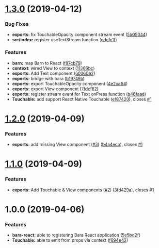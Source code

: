 # [1.3.0](https://github.com/barajs/bara-react/compare/v1.2.0...v1.3.0) (2019-04-12)


### Bug Fixes

* **exports:** fix TouchableOpacity component stream event ([5b05344](https://github.com/barajs/bara-react/commit/5b05344))
* **src/index:** register useTextStream function ([cdcfc1f](https://github.com/barajs/bara-react/commit/cdcfc1f))


### Features

* **barn:** map Barn to React ([f87cb79](https://github.com/barajs/bara-react/commit/f87cb79))
* **context:** wired View to context ([11366bc](https://github.com/barajs/bara-react/commit/11366bc))
* **exports:** Add Text component ([60060a2](https://github.com/barajs/bara-react/commit/60060a2))
* **exports:** bridge <View> with bara ([b19749b](https://github.com/barajs/bara-react/commit/b19749b))
* **exports:** export TouchableOpacity component ([4e2ca64](https://github.com/barajs/bara-react/commit/4e2ca64))
* **exports:** export View component ([7fdcf82](https://github.com/barajs/bara-react/commit/7fdcf82))
* **exports:** register stream event for Text onPress function ([b46faad](https://github.com/barajs/bara-react/commit/b46faad))
* **Touchable:** add support React Native Touchable ([ef87420](https://github.com/barajs/bara-react/commit/ef87420)), closes [#1](https://github.com/barajs/bara-react/issues/1)

# [1.2.0](https://github.com/barajs/bara-react/compare/v1.1.0...v1.2.0) (2019-04-09)


### Features

* **exports:** add missing View component ([#3](https://github.com/barajs/bara-react/issues/3)) ([b4a4ecb](https://github.com/barajs/bara-react/commit/b4a4ecb)), closes [#1](https://github.com/barajs/bara-react/issues/1)

# [1.1.0](https://github.com/barajs/bara-react/compare/v1.0.0...v1.1.0) (2019-04-09)


### Features

* **exports:** Add Touchable & View components ([#2](https://github.com/barajs/bara-react/issues/2)) ([3fd429a](https://github.com/barajs/bara-react/commit/3fd429a)), closes [#1](https://github.com/barajs/bara-react/issues/1)

# 1.0.0 (2019-04-06)


### Features

* **bara-react:** able to registering Bara React application ([5e5bd2f](https://github.com/barajs/bara-react/commit/5e5bd2f))
* **Touchable:** able to emit from props via context ([f694e42](https://github.com/barajs/bara-react/commit/f694e42))
